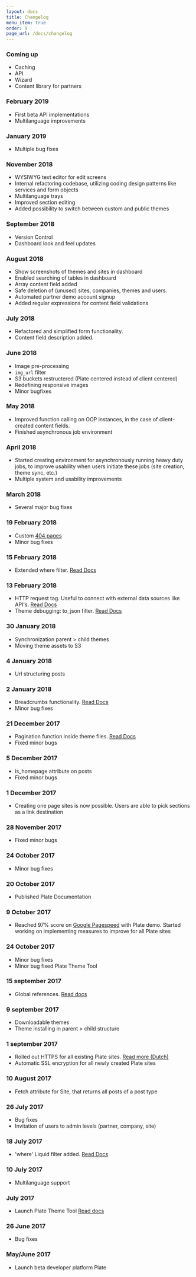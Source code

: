 ```yaml
---
layout: docs
title: Changelog
menu_item: true
order: 9
page_url: /docs/changelog
---
```


### Coming up

- Caching
- API
- Wizard
- Content library for partners

### February 2019
- First beta API implementations
- Multilanguage improvements

### January 2019
- Multiple bug fixes

### November 2018
- WYSIWYG text editor for edit screens
- Internal refactoring codebase, utilizing coding design patterns like services and form objects
- Multilanguage trays
- Improved section editing
- Added possibility to switch between custom and public themes

### September 2018
- Version Control
- Dashboard look and feel updates

### August 2018
- Show screenshots of themes and sites in dashboard
- Enabled searching of tables in dashboard
- Array content field added
- Safe deletion of (unused) sites, companies, themes and users.
- Automated partner demo account signup
- Added regular expressions for content field validations


### July 2018
- Refactored and simplified form functionality.
- Content field description added.

### June 2018
- Image pre-processing
- `img_url` filter
- S3 buckets restructered (Plate centered instead of client centered)
- Redefining responsive images
- Minor bugfixes

### May 2018
- Improved function calling on OOP instances, in the case of client-created content fields.
- Finished asynchronous job environment

### April 2018
- Started creating environment for asynchronously running heavy duty jobs, to improve usability when users initiate these jobs (site creation, theme sync, etc.)
- Multiple system and usability improvements

### March 2018
- Several major bug fixes

### 19 February 2018
- Custom [404 pages](/docs/theme-files#404)
- Minor bug fixes

### 15 February 2018
- Extended where filter. [Read Docs](/docs/templating-reference/filters#where)

### 13 February 2018
- HTTP request tag. Useful to connect with external data sources like API's. [Read Docs](/docs/templating-reference/tags#http_request)
- Theme debugging: to_json filter. [Read Docs](/docs/templating-reference/filters#to_json)

### 30 January 2018
- Synchronization parent > child themes
- Moving theme assets to S3

### 4 January 2018
- Url structuring posts

### 2 January 2018
- Breadcrumbs functionality. [Read Docs](/docs/templating-reference/objects#breadcrumbs)
- Minor bug fixes

### 21 December 2017
- Pagination function inside theme files. [Read Docs](/docs/templating-reference/tags#paginate)
- Fixed minor bugs

### 5 December 2017
- is_homepage attribute on posts
- Fixed minor bugs

### 1 December 2017
- Creating one page sites is now possible. Users are able to pick sections as a link destination

### 28 November 2017
- Fixed minor bugs

### 24 October 2017
- Minor bug fixes

### 20 October 2017
- Published Plate Documentation

### 9 October 2017
- Reached 97% score on [Google Pagespeed](https://developers.google.com/speed/pagespeed/insights/) with Plate demo. Started working on implementing measures to improve for all Plate sites

### 24 October 2017
- Minor bug fixes
- Minor bug fixed Plate Theme Tool

### 15 september 2017
- Global references. [Read docs](/docs/content-fields#references)

### 9 september 2017
- Downloadable themes
- Theme installing in parent > child structure

### 1 september 2017
- Rolled out HTTPS for all existing Plate sites. [Read more (Dutch)](https://www.platehelp.nl/posts/https-website)
- Automatic SSL encryption for all newly created Plate sites

### 10 August 2017
- Fetch attribute for Site, that returns all posts of a post type

### 26 July 2017
- Bug fixes
- Invitation of users to admin levels (partner, company, site)

### 18 July 2017
- 'where' Liquid filter added. [Read Docs](/docs/templating-reference/filters#where)

### 10 July 2017
- Multilanguage support

### July 2017
- Launch Plate Theme Tool [Read docs](/docs/themetool)

### 26 June 2017
- Bug fixes

### May/June 2017
- Launch beta developer platform Plate
